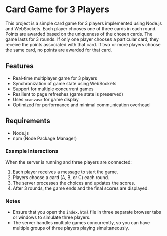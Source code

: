 # Card Game for 3 Players

This project is a simple card game for 3 players implemented using Node.js and WebSockets. Each player chooses one of three cards in each round. Points are awarded based on the uniqueness of the chosen cards. The game lasts for 3 rounds. If only one player chooses a particular card, they receive the points associated with that card. If two or more players choose the same card, no points are awarded for that card.

## Features

- Real-time multiplayer game for 3 players
- Synchronization of game state using WebSockets
- Support for multiple concurrent games
- Resilient to page refreshes (game state is preserved)
- Uses `<canvas>` for game display
- Optimized for performance and minimal communication overhead

## Requirements

- Node.js
- npm (Node Package Manager)

### Example Interactions

When the server is running and three players are connected:

1. Each player receives a message to start the game.
2. Players choose a card (A, B, or C) each round.
3. The server processes the choices and updates the scores.
4. After 3 rounds, the game ends and the final scores are displayed.

### Notes

- Ensure that you open the `index.html` file in three separate browser tabs or windows to simulate three players.
- The server handles multiple games concurrently, so you can have multiple groups of three players playing simultaneously.